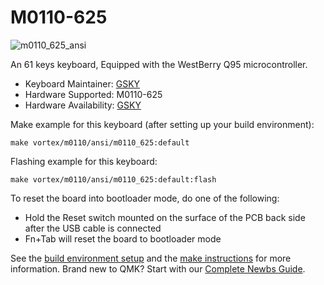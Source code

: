 # M0110-625 
![m0110_625_ansi](https://i.imgur.com/mofis1Vh.png)

An 61 keys keyboard, Equipped with the WestBerry Q95 microcontroller.

* Keyboard Maintainer: [GSKY](https://github.com/gksygithub)
* Hardware Supported: M0110-625
* Hardware Availability: [GSKY](https://github.com/gskygithub/M0110_625_ansi)

Make example for this keyboard (after setting up your build environment):

    make vortex/m0110/ansi/m0110_625:default

Flashing example for this keyboard:

    make vortex/m0110/ansi/m0110_625:default:flash

To reset the board into bootloader mode, do one of the following:

* Hold the Reset switch mounted on the surface of the PCB back side after the USB cable is connected
* Fn+Tab will reset the board to bootloader mode

See the [build environment setup](https://docs.qmk.fm/#/getting_started_build_tools) and the [make instructions](https://docs.qmk.fm/#/getting_started_make_guide) for more information. Brand new to QMK? Start with our [Complete Newbs Guide](https://docs.qmk.fm/#/newbs).
